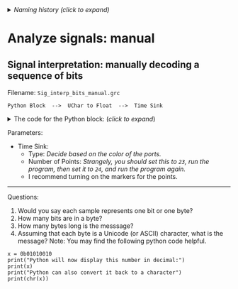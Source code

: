 <details><summary><i>Naming history (click to expand)</i></summary>
<pre>
2023 Feb 22: 070-Sig-interpret-bits-manual.md
2023 May 22: 030_Analyze_Sig_manual.md
</pre>
</details>

# Analyze signals: manual

## Signal interpretation: manually decoding a sequence of bits

Filename: `Sig_interp_bits_manual.grc`

```
Python Block  -->  UChar to Float  -->  Time Sink
```

<details><summary>The code for the Python block: (<i>click to expand</i>)</summary>

Note: this code is not meant to be readable. Rather, the goal of this exercise is to explore the mystery signal using the Time Sink, Waterfall sink, etc.

```python3
import numpy as np
from gnuradio import gr



name = "Mystery Signal: small bit sequence"
out_sig_port_0 = np.uint8


class blk(gr.basic_block):

    def __init__(self):
        gr.basic_block.__init__(
            self,
            name=name,
            in_sig=[],
            out_sig=[out_sig_port_0]
        )
        
        self.state_content = [0, 1, 0, 1, 1, 0, 0, 1, 0, 1, 0, 0, 0, 1, 0, 1, 0, 1, 0, 1, 0, 0, 1, 1]
        self.current_idx = 0
        

    def general_work(self, input_items, output_items):
        if self.current_idx >= len(self.state_content):
            return 0

        output_items[0][0] = self.state_content[self.current_idx]
        self.current_idx += 1
        return 1
  
```
</details>

Parameters:
- Time Sink:
  - Type: _Decide based on the color of the ports._
  - Number of Points: _Strangely, you should set this to `23`, run the program, then set it to `24`, and run the program again._
  - I recommend turning on the markers for the points.

---

Questions:

1. Would you say each sample represents one bit or one byte?
2. How many bits are in a byte?
3. How many bytes long is the messsage?
4. Assuming that each byte is a Unicode (or ASCII) character, what is the message? Note: You may find the following python code helpful.

```python3
x = 0b01010010
print("Python will now display this number in decimal:")
print(x)
print("Python can also convert it back to a character")
print(chr(x))
```
